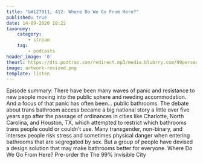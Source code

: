 ```yaml
---
title: "&#127911; 412- Where Do We Go From Here?"
published: true
date: 14-09-2020 18:22
taxonomy:
    category:
        - stream
    tag:
        - podcasts
header_image: '0'
theurl: https://dts.podtrac.com/redirect.mp3/media.blubrry.com/99percentinvisible/dovetail.prxu.org/96/65f81df0-6dab-40dd-83bd-d132fd3db71a/412_Where_Do_We_Go_From_Here_pt01_FIX.mp3
image: artwork-resized.png
template: listen
--- 
```

Episode summary: There have been many waves of panic and resistance to new people moving into the public sphere and needing accommodation. And a focus of that panic has often been… public bathrooms. The debate about trans bathroom access became a big national story a little over five years ago after the passage of ordinances in cities like Charlotte, North Carolina, and Houston, TX, which attempted to restrict which bathrooms trans people could or couldn’t use. Many transgender, non-binary, and intersex people risk stress and sometimes physical danger when entering bathrooms that are segregated by sex. But a group of people have devised a design solution that may make bathrooms better for everyone. Where Do We Go From Here? Pre-order the The 99% Invisible City
